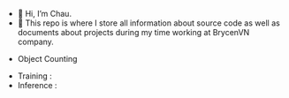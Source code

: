 - 👋 Hi, I’m Chau.
- 👀 This repo is where I store all information about source code as well as documents about projects during my time working at BrycenVN company.

* Object Counting

- Training :
- Inference : 

<!---
Brycenvn/Brycenvn is a ✨ special ✨ repository because its `README.md` (this file) appears on your GitHub profile.
You can click the Preview link to take a look at your changes.
--->
